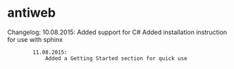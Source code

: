 # antiweb

Changelog:	10.08.2015:
				Added support for C#
				Added installation instruction for use with sphinx
			
			11.08.2015:
				Added a Getting Started section for quick use
